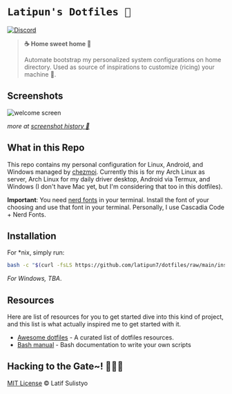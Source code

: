 # `Latipun's Dotfiles 🏡`

[![Discord][discord-image]][discord-url]

> **☕ Home sweet home 🏡**
>
> Automate bootstrap my personalized system configurations on home directory.
> Used as source of inspirations to customize (ricing) your machine 🍙.

## Screenshots

![welcome screen](https://user-images.githubusercontent.com/20012970/191744493-87f1bfee-5758-4919-ab37-ff1338e904c3.gif)

_more at [screenshot history 📸](https://github.com/latipun7/dotfiles/discussions/10)_

## What in this Repo

This repo contains my personal configuration for Linux, Android, and Windows
managed by [chezmoi](https://chezmoi.io).
Currently this is for my Arch Linux as server, Arch Linux for my daily driver desktop,
Android via Termux, and Windows (I don't have Mac yet,
but I'm considering that too in this dotfiles).

**Important**: You need [nerd fonts][nerd-fonts] in your terminal.
Install the font of your choosing and use that font in your terminal.
Personally, I use Cascadia Code + Nerd Fonts.

## Installation

For \*nix, simply run:

```bash
bash -c "$(curl -fsLS https://github.com/latipun7/dotfiles/raw/main/install.sh)"
```

_For Windows, TBA_.

## Resources

Here are list of resources for you to get started dive into this kind of project,
and this list is what actually inspired me to get started with it.

- [Awesome dotfiles][awe-dot] - A curated list of dotfiles resources.
- [Bash manual][bash] - Bash documentation to write your own scripts

## Hacking to the Gate~! 🧑‍💻🎶

[MIT License](./license) © Latif Sulistyo

<!-- Variables -->

[discord-image]: https://img.shields.io/discord/758271814153011201?label=Developers%20Indonesia&logo=discord&style=flat-square
[discord-url]: https://discord.gg/njSj2Nq "Chat and discuss at Developers Indonesia"
[awe-dot]: https://github.com/webpro/awesome-dotfiles#readme "Awesome Dotfiles"
[bash]: https://www.gnu.org/software/bash/manual/bash.html "Bash Manual"
[nerd-fonts]: https://www.nerdfonts.com/ "NerdFonts"
